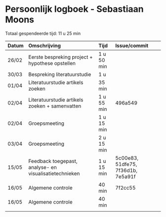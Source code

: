 # Persoonlijk logboek - Sebastiaan Moons

Totaal gespendeerde tijd: 11 u 25 min

| Datum | Omschrijving | Tijd | Issue/commit |
| :---- | :----------- | :--- | :----------- |
|26/02|Eerste bespreking project + hypothese opstellen|1 u 50 min|              |
|30/03|Bespreking literatuurstudie|1 u|              |
|01/04|Literatuurstudie artikels zoeken|35 min|              |
|02/04|Literatuurstudie artikels zoeken + samenvatten|1 u 55 min|496a549|
|02/04|Groepsmeeting|1 u 15 min|              |
|03/04|Groepsmeeting|2 u 15 min|              |
|15/05|Feedback toegepast, analyse- en visualisatietechnieken |1 u 15 min|5c00e83, 51dfe75, 7f36d1b, 7e5a91f|
|16/05|Algemene controle|40 min|7f2cc55|
|16/05|Algemene controle|40 min|              |
|       |              |      |              |
